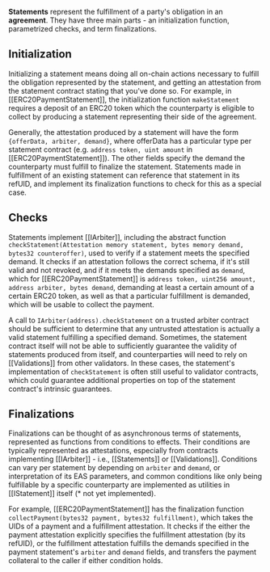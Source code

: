 **Statements** represent the fulfillment of a party's obligation in an **agreement**. They have three main parts - an initialization function, parametrized checks, and term finalizations.

## Initialization

Initializing a statement means doing all on-chain actions necessary to fulfill the obligation represented by the statement, and getting an attestation from the statement contract stating that you've done so. For example, in [[ERC20PaymentStatement]], the initialization function `makeStatement` requires a deposit of an ERC20 token which the counterparty is eligible to collect by producing a statement representing their side of the agreement.

Generally, the attestation produced by a statement will have the form `{offerData, arbiter, demand}`, where offerData has a particular type per statement contract (e.g. `address token, uint amount` in [[ERC20PaymentStatement]]). The other fields specify the demand the counterparty must fulfill to finalize the statement. Statements made in fulfillment of an existing statement can reference that statement in its refUID, and implement its finalization functions to check for this as a special case.

## Checks

Statements implement [[IArbiter]], including the abstract function `checkStatement(Attestation memory statement, bytes memory demand, bytes32 counteroffer)`, used to verify if a statement meets the specified demand. It checks if an attestation follows the correct schema, if it's still valid and not revoked, and if it meets the demands specified as `demand`, which for [[ERC20PaymentStatement]] is `address token, uint256 amount, address arbiter, bytes demand`, demanding at least a certain amount of a certain ERC20 token, as well as that a particular fulfillment is demanded, which will be usable to collect the payment.

A call to `IArbiter(address).checkStatement` on a trusted arbiter contract should be sufficient to determine that any untrusted attestation is actually a valid statement fulfilling a specified demand. Sometimes, the statement contract itself will not be able to sufficiently guarantee the validity of statements produced from itself, and counterparties will need to rely on [[Validations]] from other validators. In these cases, the statement's implementation of `checkStatement` is often still useful to validator contracts, which could guarantee additional properties on top of the statement contract's intrinsic guarantees.

## Finalizations

Finalizations can be thought of as asynchronous terms of statements, represented as functions from conditions to effects. Their conditions are typically represented as attestations, especially from contracts implementing [[IArbiter]] - i.e., [[Statements]] or [[Validations]]. Conditions can vary per statement by depending on `arbiter` and `demand`, or interpretation of its EAS parameters, and common conditions like only being fulfillable by a specific counterparty are implemented as utilities in [[IStatement]] itself (\* not yet implemented).

For example, [[ERC20PaymentStatement]] has the finalization function `collectPayment(bytes32 payment, bytes32 fulfillment)`, which takes the UIDs of a payment and a fulfillment attestation. It checks if the either the payment attestation explicitly specifies the fulfillment attestation (by its refUID), or the fulfillment attestation fulfills the demands specified in the payment statement's `arbiter` and `demand` fields, and transfers the payment collateral to the caller if either condition holds.